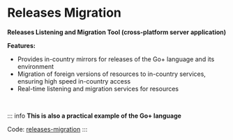 # Releases Migration

**Releases Listening and Migration Tool (cross-platform server application)**

**Features:**

- Provides in-country mirrors for releases of the Go+ language and its environment
- Migration of foreign versions of resources to in-country services, ensuring high speed in-country access
- Real-time listening and migration services for resources

<br />

::: info
**This is also a practical example of the Go+ language**

Code: [releases-migration](https://github.com/uiuing/ingop/tree/main/releases-migration)
:::
